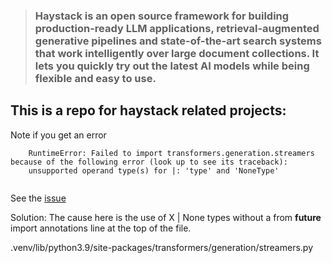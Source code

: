 > ### Haystack is an open source framework for building production-ready LLM applications, retrieval-augmented generative pipelines and state-of-the-art search systems that work intelligently over large document collections. It lets you quickly try out the latest AI models while being flexible and easy to use.


## This is a repo for haystack related projects:

Note if you get an error
```
    RuntimeError: Failed to import transformers.generation.streamers because of the following error (look up to see its traceback):
    unsupported operand type(s) for |: 'type' and 'NoneType'
    
```
See the [issue](https://github.com/huggingface/transformers/issues/35639)

Solution: The cause here is the use of X | None types without a from __future__ import annotations line at the top of the file. 

.venv/lib/python3.9/site-packages/transformers/generation/streamers.py
